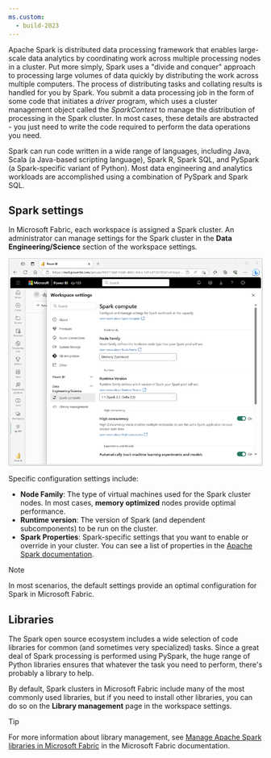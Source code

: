 ```yaml
---
ms.custom:
  - build-2023
---
```

Apache Spark is distributed data processing framework that enables large-scale data analytics by coordinating work across multiple processing nodes in a cluster. Put more simply, Spark uses a "divide and conquer" approach to processing large volumes of data quickly by distributing the work across multiple computers. The process of distributing tasks and collating results is handled for you by Spark. You submit a data processing job in the form of some code that initiates a *driver* program, which uses a cluster management object called the *SparkContext* to manage the distribution of processing in the Spark cluster. In most cases, these details are abstracted - you just need to write the code required to perform the data operations you need.

Spark can run code written in a wide range of languages, including Java, Scala (a Java-based scripting language), Spark R, Spark SQL, and PySpark (a Spark-specific variant of Python). Most data engineering and analytics workloads are accomplished using a combination of PySpark and Spark SQL.

## Spark settings

In Microsoft Fabric, each workspace is assigned a Spark cluster. An administrator can manage settings for the Spark cluster in the **Data Engineering/Science** section of the workspace settings.

![Screenshot of the Spark settings page in Microsoft Fabric.](../media/spark-settings.png)

Specific configuration settings include:

- **Node Family**: The type of virtual machines used for the Spark cluster nodes. In most cases, **memory optimized** nodes provide optimal performance.
- **Runtime version**: The version of Spark (and dependent subcomponents) to be run on the cluster.
- **Spark Properties**: Spark-specific settings that you want to enable or override in your cluster. You can see a list of properties in the [Apache Spark documentation](https://spark.apache.org/docs/latest/configuration.html#available-properties).

> [!NOTE]
> In most scenarios, the default settings provide an optimal configuration for Spark in Microsoft Fabric.

## Libraries

The Spark open source ecosystem includes a wide selection of code libraries for common (and sometimes very specialized) tasks. Since a great deal of Spark processing is performed using PySpark, the huge range of Python libraries ensures that whatever the task you need to perform, there's probably a library to help.

By default, Spark clusters in Microsoft Fabric include many of the most commonly used libraries, but if you need to install other libraries, you can do so on the **Library management** page in the workspace settings.

> [!TIP]
> For more information about library management, see [Manage Apache Spark libraries in Microsoft Fabric](https://learn.microsoft.com/fabric/data-engineering/library-management) in the Microsoft Fabric documentation.
